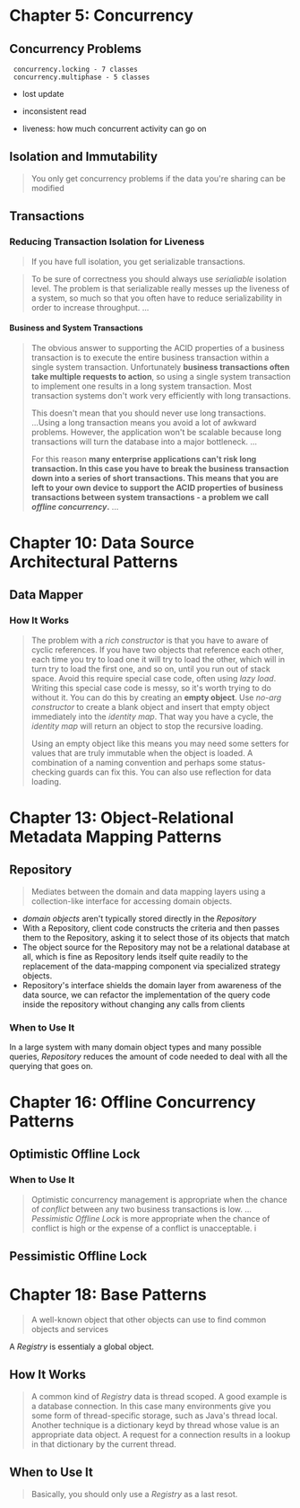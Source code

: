 # Chapter 5: Concurrency
## Concurrency Problems
```
 concurrency.locking - 7 classes
 concurrency.multiphase - 5 classes
```
* lost update
* inconsistent read

* liveness: how much concurrent activity can go on
## Isolation and Immutability
> You only get concurrency problems if the data you're sharing can be modified

## Transactions
### Reducing Transaction Isolation for Liveness
> If you have full isolation, you get serializable transactions.

> To be sure of correctness you should always use *serialiable* isolation level. The problem is that serializable really messes up the liveness of a system, so much so that you often have to reduce serializability in order to increase throughput. ...

#### Business and System Transactions

> The obvious answer to supporting the ACID properties of a business transaction is to execute the entire business transaction within a single system transaction. Unfortunately **business transactions often take multiple requests to action**, so using a single system transaction to implement one results in a long system transaction. Most transaction systems don't work very efficiently with long transactions.
> 
> This doesn't mean that you should never use long transactions. ...Using a long transaction means you avoid a lot of awkward problems. However, the application won't be scalable because long transactions will turn the database into a major bottleneck. ...
>
> For this reason **many enterprise applications can't risk long transaction. In this case you have to break the business transaction down into a series of short transactions. This means that you are left to your own device to support the ACID properties of business transactions between system transactions - a problem we call *offline concurrency*.** ... 

# Chapter 10: Data Source Architectural Patterns
## Data Mapper
### How It Works
> The problem with a *rich constructor* is that you have to aware of cyclic references. If you have two objects that reference each other, each time you try to load one it will try to load the other, which will in turn try to load the first one, and so on, until you run out of stack space.  Avoid this require special case code, often using *lazy load*. Writing this special case code is messy, so it's worth trying to do without it. You can do this by creating an **empty object**. Use *no-arg constructor* to create a blank object and insert that empty object immediately into the *identity map*. That way you have a cycle, the *identity map* will return an object to stop the recursive loading.
>
> Using an empty object like this means you may need some setters for values that are truly immutable when the object is loaded. A combination of a naming convention and perhaps some status-checking guards can fix this. You can also use reflection for data loading.

# Chapter 13: Object-Relational Metadata Mapping Patterns
## Repository

> Mediates between the domain and data mapping layers using a collection-like interface for accessing domain objects.

* *domain objects* aren't typically stored directly in the *Repository* 
* With a Repository, client code constructs the criteria and then passes them to the Repository, asking it to select those of its objects that match
* The object source for the Repository may not be a relational database at all, which is fine as Repository lends itself quite readily to the replacement of the data-mapping component via specialized strategy objects.
* Repository's interface shields the domain layer from awareness of the data source, we can refactor the implementation of the query code inside the repository without changing any calls from clients

### When to Use It
In a large system with many domain object types and many possible queries, *Repository* reduces the amount of code needed to deal with all the querying that goes on.

# Chapter 16: Offline Concurrency Patterns
## Optimistic Offline Lock
### When to Use It
> Optimistic concurrency management is appropriate when the chance of *conflict* between any two business transactions is low. ... *Pessimistic Offline Lock* is more appropriate when the chance of conflict is high or the expense of a conflict is unacceptable.
i
## Pessimistic Offline Lock

# Chapter 18: Base Patterns
> A well-known object that other objects can use to find common objects and services

A *Registry* is essentialy a global object.
## How It Works
> A common kind of *Registry* data is thread scoped. A good example is a database connection. In this case many environments give you some form of thread-specific storage, such as Java's thread local. Another technique is a dictionary keyd by thread whose value is an appropriate data object. A request for a connection results in a lookup in that dictionary by the current thread.

## When to Use It
> Basically, you should only use a *Registry* as a last resot.
